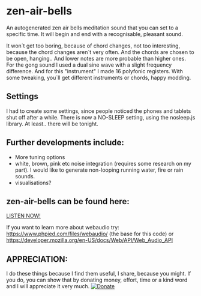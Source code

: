 # zen-air-bells
An autogenerated zen air bells meditation sound that you can set to a specific time.
It will begin and end with a recognisable, pleasant sound.

It won´t get too boring, because of chord changes, not too interesting, because the chord changes aren´t very often.
And the chords are chosen to be open, hanging.. And lower notes are more probable than higher ones.
For the gong sound I used a dual sine wave with a slight frequency difference.
And for this "instrument" I made 16 polyfonic registers.
With some tweaking, you´ll get different instruments or chords, happy modding.

## Settings
I had to create some settings, since people noticed the phones and tablets shut off after a while.
There is now a NO-SLEEP setting, using the nosleep.js library.
At least.. there will be tonight.

## Further developments include:
 - More tuning options
 - white, brown, pink etc noise integration (requires some research on my part). I would like to generate non-looping running water, fire or rain sounds.
 - visualisations?

## zen-air-bells can be found here:
[LISTEN NOW!](https://hjalmarsnoep.github.io/zen-air-bells/)

If you want to learn more about webaudio try:
https://www.phpied.com/files/webaudio/ (the base for this code)
or
https://developer.mozilla.org/en-US/docs/Web/API/Web_Audio_API

## APPRECIATION:
I do these things because I find them useful, I share, because you might.
If you do, you can show that by donating money, effort, time or a kind word and I will appreciate it very much.
[![Donate](https://img.shields.io/badge/Donate-PayPal-green.svg)](https://www.paypal.com/donate/?hosted_button_id=VLZXJ73VZ6PY4)
